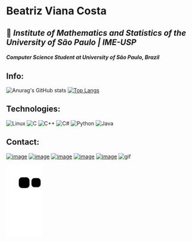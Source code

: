 # Beatriz Viana Costa

## 👾 *Institute of Mathematics and Statistics of the University of São Paulo | IME-USP*

####  *Computer Science Student at University of São Paulo, Brazil*

## Info:
![Anurag's GitHub stats](https://github-readme-stats.vercel.app/api?username=beavct&show_icons=true&theme=great-gatsby)
[![Top Langs](https://github-readme-stats.vercel.app/api/top-langs/?username=beavct&layout=compact&theme=great-gatsby)](https://github.com/beavct/github-readme-stats)

## Technologies:
![Linux](https://img.shields.io/badge/Linux-FCC624?style=for-the-badge&logo=linux&logoColor=black)
![C](https://img.shields.io/badge/C-00599C?style=for-the-badge&logo=c&logoColor=white)
![C++](https://img.shields.io/badge/C%2B%2B-00599C?style=for-the-badge&logo=c%2B%2B&logoColor=white)
![C#](https://img.shields.io/badge/C%23-239120?style=for-the-badge&logo=c-sharp&logoColor=white)
![Python](https://img.shields.io/badge/C%23-239120?style=for-the-badge&logo=c-sharp&logoColor=white)
![Java](https://img.shields.io/badge/Java-ED8B00?style=for-the-badge&logo=java&logoColor=white)

## Contact:
[![image](https://img.shields.io/badge/beatrizvianacosta@usp.br-D14836?style=for-the-badge&logo=gmail&logoColor=white)](mailto:beatrizvianacosta@usp.br)
[![image](https://img.shields.io/badge/beatrizvianacosta16@gmail.com-D14836?style=for-the-badge&logo=gmail&logoColor=white)](mailto:beatrizvianacosta16@gmail.com)
[![image](https://img.shields.io/badge/LinkedIn-0077B5?style=for-the-badge&logo=linkedin&logoColor=white)](https://www.linkedin.com/in/beatriz-viana-costa-1ab579201/)
[![image](https://img.shields.io/badge/Instagram-E4405F?style=for-the-badge&logo=instagram&logoColor=white)](https://www.instagram.com/beavct/)
[![image](https://img.shields.io/badge/Myanimelist-2E51A2?style=for-the-badge&logo=myanimelist&logoColor=white)](https://myanimelist.net/profile/beavct)
![gif](https://64.media.tumblr.com/tumblr_m75uaxf7nv1qklrzno9_r1_400.gifv)

![Snake animation](https://github.com/beavct/beavct/blob/output/github-contribution-grid-snake.svg)

